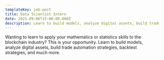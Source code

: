```yaml
---
templateKey: job-post
title: Data Scientist Intern
date: 2021-09-06T15:00:00.000Z
description: Learn to build models, analyze digital assets, build trade automation strategies, backtest strategies, and much more.
---
```


Wanting to learn to apply your mathematics or statistics skills to the blockchain industry? This is your opportunity. Learn to build models, analyze digital assets, build trade automation strategies, backtest strategies, and much more.